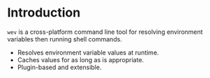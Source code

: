 # Introduction

`wev` is a cross-platform command line tool for resolving environment variables then running shell commands.

- Resolves environment variable values at runtime.
- Caches values for as long as is appropriate.
- Plugin-based and extensible.
